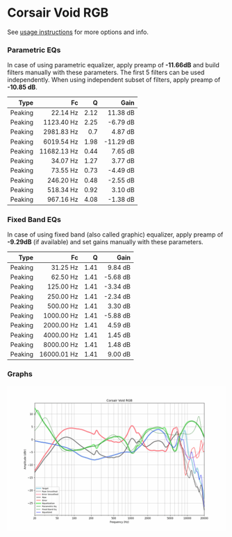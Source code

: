 # Corsair Void RGB
See [usage instructions](https://github.com/jaakkopasanen/AutoEq#usage) for more options and info.

### Parametric EQs
In case of using parametric equalizer, apply preamp of **-11.66dB** and build filters manually
with these parameters. The first 5 filters can be used independently.
When using independent subset of filters, apply preamp of **-10.85 dB**.

| Type    | Fc          |    Q | Gain      |
|--------:|------------:|-----:|----------:|
| Peaking | 22.14 Hz    | 2.12 | 11.38 dB  |
| Peaking | 1123.40 Hz  | 2.25 | -6.79 dB  |
| Peaking | 2981.83 Hz  | 0.7  | 4.87 dB   |
| Peaking | 6019.54 Hz  | 1.98 | -11.29 dB |
| Peaking | 11682.13 Hz | 0.44 | 7.65 dB   |
| Peaking | 34.07 Hz    | 1.27 | 3.77 dB   |
| Peaking | 73.55 Hz    | 0.73 | -4.49 dB  |
| Peaking | 246.20 Hz   | 0.48 | -2.55 dB  |
| Peaking | 518.34 Hz   | 0.92 | 3.10 dB   |
| Peaking | 967.16 Hz   | 4.08 | -1.38 dB  |

### Fixed Band EQs
In case of using fixed band (also called graphic) equalizer, apply preamp of **-9.29dB**
(if available) and set gains manually with these parameters.

| Type    | Fc          |    Q | Gain     |
|--------:|------------:|-----:|---------:|
| Peaking | 31.25 Hz    | 1.41 | 9.84 dB  |
| Peaking | 62.50 Hz    | 1.41 | -5.68 dB |
| Peaking | 125.00 Hz   | 1.41 | -3.34 dB |
| Peaking | 250.00 Hz   | 1.41 | -2.34 dB |
| Peaking | 500.00 Hz   | 1.41 | 3.30 dB  |
| Peaking | 1000.00 Hz  | 1.41 | -5.88 dB |
| Peaking | 2000.00 Hz  | 1.41 | 4.59 dB  |
| Peaking | 4000.00 Hz  | 1.41 | 1.45 dB  |
| Peaking | 8000.00 Hz  | 1.41 | 1.48 dB  |
| Peaking | 16000.01 Hz | 1.41 | 9.00 dB  |

### Graphs
![](./Corsair%20Void%20RGB.png)